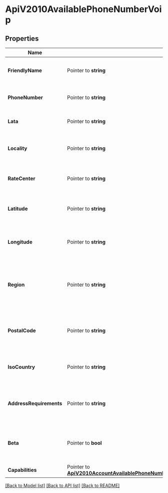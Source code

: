 # ApiV2010AvailablePhoneNumberVoip

## Properties

Name | Type | Description | Notes
------------ | ------------- | ------------- | -------------
**FriendlyName** | Pointer to **string** | A formatted version of the phone number |
**PhoneNumber** | Pointer to **string** | The phone number in E.164 format |
**Lata** | Pointer to **string** | The LATA of this phone number |
**Locality** | Pointer to **string** | The locality or city of this phone number's location |
**RateCenter** | Pointer to **string** | The rate center of this phone number |
**Latitude** | Pointer to **string** | The latitude of this phone number's location |
**Longitude** | Pointer to **string** | The longitude of this phone number's location |
**Region** | Pointer to **string** | The two-letter state or province abbreviation of this phone number's location |
**PostalCode** | Pointer to **string** | The postal or ZIP code of this phone number's location |
**IsoCountry** | Pointer to **string** | The ISO country code of this phone number |
**AddressRequirements** | Pointer to **string** | The type of Address resource the phone number requires |
**Beta** | Pointer to **bool** | Whether the phone number is new to the Twilio platform |
**Capabilities** | Pointer to [**ApiV2010AccountAvailablePhoneNumberCountryAvailablePhoneNumberLocalCapabilities**](ApiV2010AccountAvailablePhoneNumberCountryAvailablePhoneNumberLocalCapabilities.md) |  |

[[Back to Model list]](../README.md#documentation-for-models) [[Back to API list]](../README.md#documentation-for-api-endpoints) [[Back to README]](../README.md)


